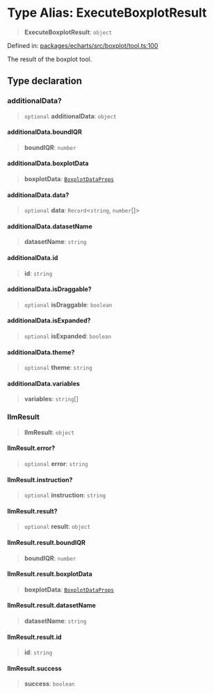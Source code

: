 # Type Alias: ExecuteBoxplotResult

> **ExecuteBoxplotResult**: `object`

Defined in: [packages/echarts/src/boxplot/tool.ts:100](https://github.com/GeoDaCenter/openassistant/blob/a9f2271d1019f6c25c10dd4b3bdb64fcf16999b2/packages/echarts/src/boxplot/tool.ts#L100)

The result of the boxplot tool.

## Type declaration

### additionalData?

> `optional` **additionalData**: `object`

#### additionalData.boundIQR

> **boundIQR**: `number`

#### additionalData.boxplotData

> **boxplotData**: [`BoxplotDataProps`](BoxplotDataProps.md)

#### additionalData.data?

> `optional` **data**: `Record`\<`string`, `number`[]\>

#### additionalData.datasetName

> **datasetName**: `string`

#### additionalData.id

> **id**: `string`

#### additionalData.isDraggable?

> `optional` **isDraggable**: `boolean`

#### additionalData.isExpanded?

> `optional` **isExpanded**: `boolean`

#### additionalData.theme?

> `optional` **theme**: `string`

#### additionalData.variables

> **variables**: `string`[]

### llmResult

> **llmResult**: `object`

#### llmResult.error?

> `optional` **error**: `string`

#### llmResult.instruction?

> `optional` **instruction**: `string`

#### llmResult.result?

> `optional` **result**: `object`

#### llmResult.result.boundIQR

> **boundIQR**: `number`

#### llmResult.result.boxplotData

> **boxplotData**: [`BoxplotDataProps`](BoxplotDataProps.md)

#### llmResult.result.datasetName

> **datasetName**: `string`

#### llmResult.result.id

> **id**: `string`

#### llmResult.success

> **success**: `boolean`
